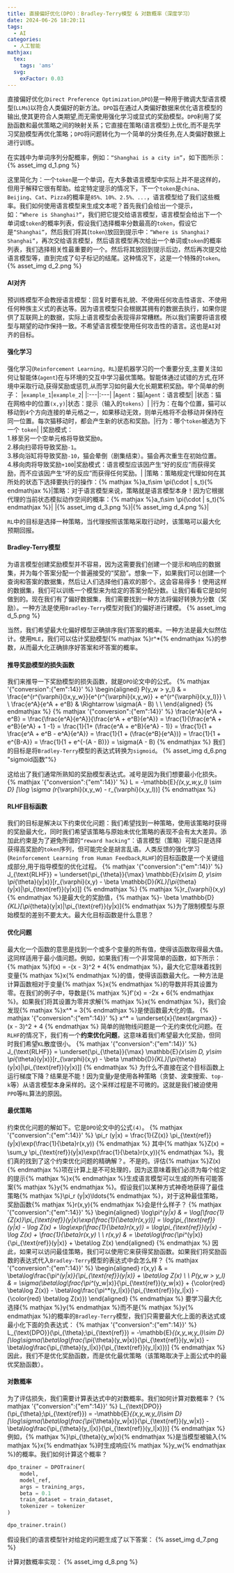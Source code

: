 ```yaml
---
title: 直接偏好优化(DPO)：Bradley-Terry模型 & 对数概率（深度学习）
date: 2024-06-26 18:20:11
tags:
  - AI
categories:
  - 人工智能
mathjax:
  tex:
    tags: 'ams'
  svg:
    exFactor: 0.03
---
```


直接偏好优化(`Direct Preference Optimization`,`DPO`)是一种用于微调大型语言模型(`LLMs`)以符合人类偏好的新方法。`DPO`旨在通过人类偏好数据来优化语言模型的输出,使其更符合人类期望,而无需使用强化学习或显式的奖励模型。`DPO`利用了奖励函数和最优策略之间的映射关系；它直接在策略(语言模型)上优化,而不是先学习奖励模型再优化策略；`DPO`将问题转化为一个简单的分类任务,在人类偏好数据上进行训练。
<!-- more -->

在实践中为单词序列分配概率，例如：`“Shanghai is a city in”`，如下图所示：
{% asset_img d_1.png %}

这里简化为：一个`token`是一个单词，在大多数语言模型中实际上并不是这样的，但用于解释它很有帮助。给定特定提示的情况下，下一个`token`是`china`、`Beijing`、`Cat`、`Pizza`的概率是`85%、10%、2.5%、...`，语言模型给了我们这些概率。我们如何使用语言模型来生成文本呢？首先我们会给出一个提示，如：`“Where is Shanghai?”`，我们把它提交给语言模型，语言模型会给出下一个单词或`token`的概率列表，假设我们选择概率分数最高的`token`，假设它是`“Shanghai”`，然后我们将其(`token`)放回到提示中：`“Where is Shanghai? Shanghai”`，再次交给语言模型，然后语言模型再次给出一个单词或`token`的概率列表，我们选择相关性最重要的一个。然后将其放回到提示后边，然后再次提交给语言模型等，直到完成了句子标记的结尾。这种情况下，这是一个特殊的`token`。
{% asset_img d_2.png %}

#### AI对齐

预训练模型不会教授语言模型：回复时要有礼貌、不使用任何攻击性语言、不使用任何种族主义式的表达等。因为语言模型只会根据其拥有的数据去执行，如果你提供了互联网上的数据，实际上语言模型会表现得非常糟糕。所以我们需要将语言模型与期望的动作保持一致。不希望语言模型使用任何攻击性的语言。这也是`AI`对齐的目标。

#### 强化学习

强化学习(`Reinforcement Learning, RL`)是机器学习的一个重要分支,主要关注如何让智能体(`agent`)在与环境的交互中学习最优策略。智能体通过试错的方式,在环境中采取行动,获得奖励或惩罚,从而学习如何最大化长期累积奖励。举个简单的例子：
|`example_1`|`example_2`|
|:---|:---|
|`Agent`：猫|`Agent`：语言模型|
|状态：猫在网格中的位置`(x,y)`|状态：提示（输入的`tokens`）|
|行为：在每个位置，猫可以移动到`4`个方向连接的单元格之一，如果移动无效，则单元格将不会移动并保持在同一位置。每次猫移动时，都会产生新的状态和奖励。|行为：哪个`token`被选为下一个 `token`|
|奖励模式：<br> 1.移至另一个空单元格将导致奖励`0`。<br> 2.移向扫帚将导致奖励`-1`。<br> 3.移向浴缸将导致奖励`-10`，猫会晕倒（剧集结束）。猫会再次重生在初始位置。<br> 4.移向肉将导致奖励`+100`|奖励模式：语言模型应该因产生“好的反应”而获得奖励，而不应该因产生“坏的反应”而获得任何奖励。|
|策略：策略规定代理如何在其所处的状态下选择要执行的操作：{% mathjax %}a_t\sim \pi(\cdot | s_t){% endmathjax %}|策略：对于语言模型来说，策略就是语言模型本身！因为它根据代理的当前状态模拟动作空间的概率：{% mathjax %}a_t\sim \pi(\cdot | s_t){% endmathjax %}|
|{% asset_img d_3.png %}|{% asset_img d_4.png %}|

`RL`中的目标是选择一种策略，当代理按照该策略采取行动时，该策略可以最大化预期回报。

#### Bradley-Terry模型

为语言模型创建奖励模型并不容易，因为这需要我们创建一个提示和响应的数据集，并为每个答案分配一个普遍接受的“奖励”。想象一下，如果我们可以创建一个查询和答案的数据集，然后让人们选择他们喜欢的那个。这会容易得多！使用这样的数据集，我们可以训练一个模型来为给定的答案分配分数。让我们看看它是如何做到的。现在我们有了偏好数据集，我们需要找到一种方法将偏好转换为分数（奖励​​）。一种方法是使用`Bradley-Terry`模型对我们的偏好进行建模。
{% asset_img d_5.png %}

当然，我们希望最大化偏好模型正确排序我们答案的概率。一种方法是最大似然估计。使用`MLE`，我们可以估计奖励模型{% mathjax %}r^*{% endmathjax %}的参数，从而最大化正确排序好答案和坏答案的概率。

#### 推导奖励模型的损失函数

我们来推导一下奖励模型的损失函数，就是`DPO`论文中的公式。
{% mathjax '{"conversion":{"em":14}}' %}
\begin{aligned}
P(y_w > y_l) & = \frac{e^{r^{\varphi}()x,y_w}}{e^{r^{\varphi}(x,y_w)} + e^{r^{\varphi}(x,y_l)}} \\
 \\
\frac{e^A}{e^A + e^B} & \Rightarrow \sigma(A - B) \\
 \\
\end{aligned}
{% endmathjax %}
{% mathjax '{"conversion":{"em":14}}' %}
\frac{e^A}{e^A + e^B} = \frac{\frac{e^A}{e^A}}{\frac{e^A + e^B}{e^A}} = \frac{1}{\frac{e^A + e^B}{e^A} + 1 -1} = \frac{1}{1+ (\frac{e^A + e^B}{e^A} - 1)} = \frac{1}{1 + \frac{e^A + e^B - e^A}{e^A}} = \frac{1}{1 + (\frac{e^B}{e^A})} = \frac{1}{1 + e^{B-A}} = \frac{1}{1 + e^{-(A - B)}} = \sigma(A - B)
{% endmathjax %}
我们的目标是将`Bradley-Terry`模型的表达式转换为`sigmoid`。
{% asset_img d_6.png "sigmoid函数"%}

这给出了我们通常所熟知的奖励模型表达式。减号是因为我们想要最小化损失。
{% mathjax '{"conversion":{"em":14}}' %}
L = -\mathbb{E}_{(x,y_w,y_l) \sim D} [\log \sigma (r_{\varphi}(x,y_w) - r_{\varphi}(x,y_l))]
{% endmathjax %}

#### RLHF目标函数

我们的目标是解决以下约束优化问题：我们希望找到一种策略，使用该策略时获得的奖励最大化，同时我们希望该策略与原始未优化策略的表现不会有太大差异。添加此约束是为了避免所谓的`“reward hacking”`：语言模型（策略）可能只是选择获得高奖励的`token`序列，但可能完全是胡言乱语。人类反馈的强化学习(`Reinforcement Learning from Human Feedback`,`RLHF`)的目标函数是一个关键组成部分,用于指导模型的优化过程。
{% mathjax '{"conversion":{"em":14}}' %}
J_{\text{RLHF}} = \underset{\pi_{\theta}}{\max} \mathbb{E}_{x\sim D, y\sim \pi_{\theta}(y|x)}[r_{\varphi}(x,y) - \beta \mathbb{D}_{KL}[\pi_{theta}(y|x)\|\pi_{\text{ref}}(y|x)]]
{% endmathjax %}
{% mathjax %}r_{\varphi}(x,y){% endmathjax %}是最大化的奖励值，{% mathjax %}- \beta \mathbb{D}_{KL}[\pi_{theta}(y|x)\|\pi_{\text{ref}}(y|x)]{% endmathjax %}为了限制模型与原始模型的差别不要太大。最大化目标函数是什么意思？

#### 优化问题

最大化一个函数的意思是找到一个或多个变量的所有值，使得该函数取得最大值。这同样适用于最小值问题。例如，如果我们有一个非常简单的函数，如下所示：{% mathjax %}f(x) = -(x - 3)^2 + 4{% endmathjax %}，最大化它意味着找到变量{% mathjax %}x{% endmathjax %}的值，使得该函数最大化。一种方法是计算函数相对于变量{% mathjax %}x{% endmathjax %}的导数并将其设置为零。在我们的例子中，导数是{% mathjax %}f'(x) = -2x + 6{% endmathjax %}。如果我们将其设置为零并求解{% mathjax %}x{% endmathjax %}，我们会发现{% mathjax %}x^* = 3{% endmathjax %}是使函数最大化的值。
{% mathjax '{"conversion":{"em":14}}' %}
x^* = \underset{x}{\text{argmax}} - (x - 3)^2 + 4
{% endmathjax %}
简单的抛物线问题是一个无约束优化问题。在`RLHF`的情况下，我们有一个**约束优化问题**，这意味着我们希望最大化奖励，但同时我们希望`KL`散度很小。
{% mathjax '{"conversion":{"em":14}}' %}
J_{\text{RLHF}} = \underset{\pi_{\theta}}{\max} \mathbb{E}_{x\sim D, y\sim \pi_{\theta}(y|x)}[r_{\varphi}(x,y) - \beta \mathbb{D}_{KL}[\pi_{theta}(y|x)\|\pi_{\text{ref}}(y|x)]]
{% endmathjax %}
为什么不直接在这个目标函数上运行梯度下降？结果是不能！因为变量𝑦是使用各种策略（贪婪、波束搜索、`top-k`等）从语言模型本身采样的。这个采样过程是不可微的。这就是我们被迫使用`PPO`等`RL`算法的原因。

#### 最优策略

约束优化问题的解如下。它是`DPO`论文中的公式`(4)`。
{% mathjax '{"conversion":{"em":14}}' %}
\pi_r (y|x) = \frac{1}{Z(x)} \pi_{\text{ref}} (y|x)\exp(\frac{1}{\beta}r(x,y))
{% endmathjax %}
其中{% mathjax %}Z(x) = \sum_y \pi_{\text{ref}}(y|x)\exp(\frac{1}{\beta}r(x,y)){% endmathjax %}。我们真的找到了这个约束优化问题的精确解？。不是的。评估{% mathjax %}Z(x){% endmathjax %}项在计算上是不可处理的，因为这意味着我们必须为每个给定的提示{% mathjax %}x{% endmathjax %}生成语言模型可以生成的所有可能答案{% mathjax %}y{% endmathjax %}。假设我们以某种方式神奇地获得了最佳策略{% mathjax %}\pi_r (y|x)\ldots{% endmathjax %}，对于这种最佳策略，奖励函数{% mathjax %}r(x,y){% endmathjax %}会是什么样子？
{% mathjax '{"conversion":{"em":14}}' %}
\begin{aligned}
\log\pi^*(y|x) & = \log[\frac{1}{Z(x)}\pi_{\text{ref}}(y|x)\exp(\frac{1}{\beta}r(x,y))] = \log\pi_{\text{ref}}(y|x) - \log Z(x) + \log\exp(\frac{1}{\beta}r(x,y)) = \log\pi_{\text{ref}}(y|x) - \log Z(x) + \frac{1}{\beta}r(x,y) \\
 \\
r(x,y) & = \beta\log\frac{\pi^*(y|x)}{\pi_{\text{ref}}(y|x)} + \beta\log Z(x)
\end{aligned}
{% endmathjax %}
因此，如果可以访问最佳策略，我们可以使用它来获得奖励函数。如果我们将奖励函数的表达式代入`Bradley-Terry`模型的表达式中会怎么样？
{% mathjax '{"conversion":{"em":14}}' %}
\begin{aligned}
r(x,y) & = \beta\log\frac{\pi^*(y|x)}{\pi_{\text{ref}}(y|x)} + \beta\log Z(x) \\
 \\
P(y_w > y_l) & = \sigma(\beta\log\frac{\pi^*(y_w|x)}{\pi_{\text{ref}}(y_w|x)} + {\color{red} \beta\log Z(x)} - \beta\log\frac{\pi^*(y_l|x)}{\pi_{\text{ref}}(y_l|x)} - {\color{red} \beta\log Z(x)})
\end{aligned}
{% endmathjax %}
要学习最大化选择{% mathjax %}y{% endmathjax %}而不是{% mathjax %}y{% endmathjax %}的概率的`Bradley-Terry`模型，我们只需要最大化上面的表达式或最小化下面的负表达式：
{% mathjax '{"conversion":{"em":14}}' %}
L_{\text{DPO}}(\pi_{\theta};\pi_{\text{ref}}) = -\mathbb{E}_{(x,y_w,y_l)\sim D}[\log\sigma(\beta\log\frac{\pi_{\theta}(y_w|x)}{\pi_{\text{ref}}(y_w|x)} - \beta\log\frac{\pi_{\theta}(y_l|x)}{\pi_{\text{ref}}(y_l|x)})]
{% endmathjax %}
因此，我们不是优化奖励函数，而是优化最优策略（该策略取决于上面公式中的最优奖励函数）。

#### 对数概率

为了评估损失，我们需要计算表达式中的对数概率。我们如何计算对数概率？
{% mathjax '{"conversion":{"em":14}}' %}
L_{\text{DPO}}(\pi_{\theta};\pi_{\text{ref}}) = -\mathbb{E}_{(x,y_w,y_l)\sim D}[\log\sigma(\beta\log\frac{\pi_{\theta}(y_w|x)}{\pi_{\text{ref}}(y_w|x)} - \beta\log\frac{\pi_{\theta}(y_l|x)}{\pi_{\text{ref}}(y_l|x)})]
{% endmathjax %}
例如，{% mathjax %}\pi_{\theta}(y_w|x){% endmathjax %}是当模型被输入{% mathjax %}x{% endmathjax %}时生成响应{% mathjax %}y_w{% endmathjax %}的概率。我们如何计算这个概率？
```python
dpo_trainer = DPOTrainer(
    model,
    model_ref,
    args = training_args,
    beta = 0.1
    train_dataset = train_dataset,
    tokenizer = tokenizer
)

dpo_trainer.train()
```
假设我们的语言模型针对给定的问题生成了以下答案：
{% asset_img d_7.png %}

计算对数概率实现：
{% asset_img d_8.png %}

